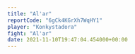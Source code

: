 ```yaml
---
title: "Al'ar"
reportCode: "6gCk4KGrXh7WqHY1"
player: "Konkystadora"
fight: "Al'ar"
date: 2021-11-10T19:47:04.454000+00:00
---
```

